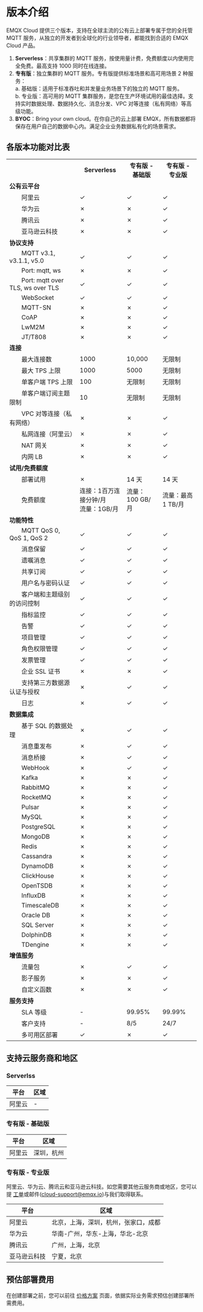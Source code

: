 # 版本介绍

EMQX Cloud 提供三个版本，支持在全球主流的公有云上部署专属于您的全托管 MQTT 服务，从独立的开发者到全球化的行业领导者，都能找到合适的 EMQX Cloud 产品。

1. **Serverless**：共享集群的 MQTT 服务，按使用量计费，免费额度以内使用完全免费。最高支持 1000 同时在线连接。
2. **专有版**：独立集群的 MQTT 服务。专有版提供标准场景和高可用场景 2 种服务：<br/>
    a. 基础版：适用于标准吞吐和并发量业务场景下的独立的 MQTT 服务。<br />
    b. 专业版：高可用的 MQTT 集群服务，是您在生产环境试用的最佳选择。支持实时数据处理、数据持久化、消息分发、VPC 对等连接（私有网络）等高级功能。
3. **BYOC**：Bring your own cloud。在你自己的云上部署 EMQX，所有数据都将保存在用户自己的数据中心内。满足企业业务数据私有化的场景需求。

## 各版本功能对比表

<table>
  <tr>
      <th></th>
      <th>Serverless</th>
      <th>专有版 - 基础版</th>
      <th>专有版 - 专业版</th>
    </tr>
   <tr>
      <td><strong>公有云平台</strong></td>
      <td></td>
      <td></td>
      <td></td>
   </tr>
   <tr>
      <td style="text-indent: 2em;">阿里云</td>
      <td>&#10003</td>
      <td>&#10003</td>
      <td>&#10003</td>
   </tr>
   <tr>
      <td style="text-indent: 2em;">华为云</td>
      <td>&#10007</td>
      <td>&#10007</td>
      <td>&#10003</td>
   </tr>
   <tr>
      <td style="text-indent: 2em;">腾讯云</td>
      <td>&#10007</td>
      <td>&#10007</td>
      <td>&#10003</td>
   </tr>
   <tr>
      <td style="text-indent: 2em;">亚马逊云科技</td>
      <td>&#10007</td>
      <td>&#10007</td>
      <td>&#10003</td>
   </tr>
   <tr>
      <td><strong>协议支持</strong></td>
      <td></td>
      <td></td>
      <td></td>
   </tr>
   <tr>
      <td style="text-indent: 2em;">MQTT v3.1, v3.1.1, v5.0</td>
      <td>&#10003</td>
      <td>&#10003</td>
      <td>&#10003</td>
   </tr>
   <tr>
      <td style="text-indent: 2em;">Port: mqtt, ws</td>
      <td>&#10007</td>
      <td>&#10007</td>
      <td>&#10003</td>
   </tr>
   <tr>
      <td style="text-indent: 2em;">Port: mqtt over TLS, ws over TLS</td>
      <td>&#10003</td>
      <td>&#10003</td>
      <td>&#10003</td>
   </tr>
   <tr>
      <td style="text-indent: 2em;">WebSocket</td>
      <td>&#10003</td>
      <td>&#10003</td>
      <td>&#10003</td>
   </tr>
   <tr>
      <td style="text-indent: 2em;">MQTT-SN</td>
      <td>&#10007</td>
      <td>&#10007</td>
      <td>&#10003</td>
   </tr>
   <tr>
      <td style="text-indent: 2em;">CoAP</td>
      <td>&#10007</td>
      <td>&#10007</td>
      <td>&#10003</td>
   </tr>
   <tr>
      <td style="text-indent: 2em;">LwM2M</td>
      <td>&#10007</td>
      <td>&#10007</td>
      <td>&#10003</td>
   </tr>
   <tr>
      <td style="text-indent: 2em;">JT/T808</td>
      <td>&#10007</td>
      <td>&#10007</td>
      <td>&#10003</td>
   </tr>
   <tr>
      <td><strong>连接</strong></td>
      <td></td>
      <td></td>
      <td></td>
   </tr>
   <tr>
      <td style="text-indent: 2em;">最大连接数</td>
      <td>1000</td>
      <td>10,000</td>
      <td>无限制</td>
   </tr>
   <tr>
      <td style="text-indent: 2em;">最大 TPS 上限</td>
      <td>1000</td>
      <td>5000</td>
      <td>无限制</td>
   </tr>
   <tr>
      <td style="text-indent: 2em;">单客户端 TPS 上限</td>
      <td>100</td>
      <td>无限制</td>
      <td>无限制</td>
   </tr>
   <tr>
      <td style="text-indent: 2em;">单客户端订阅主题限制</td>
      <td>10</td>
      <td>无限制</td>
      <td>无限制</td>
   </tr>
   <tr>
      <td style="text-indent: 2em;">VPC 对等连接（私有网络）</td>
      <td>&#10007</td>
      <td>&#10007</td>
      <td>&#10003</td>
   </tr>
   <tr>
      <td style="text-indent: 2em;">私网连接（阿里云）</td>
      <td>&#10007</td>
      <td>&#10007</td>
      <td>&#10003</td>
   </tr>
   <tr>
      <td style="text-indent: 2em;">NAT 网关</td>
      <td>&#10007</td>
      <td>&#10007</td>
      <td>&#10003</td>
   </tr>
   <tr>
      <td style="text-indent: 2em;">内网 LB</td>
      <td>&#10007</td>
      <td>&#10007</td>
      <td>&#10003</td>
   </tr>
   <tr>
      <td><strong>试用/免费额度</strong></td>
      <td></td>
      <td></td>
      <td></td>
   </tr>
   <tr>
      <td style="text-indent: 2em;">部署试用</td>
      <td>&#10007</td>
      <td>14 天</td>
      <td>14 天</td>
   </tr>
   <tr>
      <td style="text-indent: 2em;">免费额度</td>
      <td>连接：1百万连接分钟/月<br />流量：1GB/月</td>
      <td>流量：100 GB/月</td>
      <td>流量：最高 1 TB/月</td>
   </tr>
   <tr>
      <td><strong>功能特性</strong></td>
      <td></td>
      <td></td>
      <td></td>
   </tr>
   <tr>
      <td style="text-indent: 2em;">MQTT QoS 0, QoS 1, QoS 2</td>
      <td>&#10003</td>
      <td>&#10003</td>
      <td>&#10003</td>
   </tr>
   <tr>
      <td style="text-indent: 2em;">消息保留</td>
      <td>&#10003</td>
      <td>&#10003</td>
      <td>&#10003</td>
   </tr>
   <tr>
      <td style="text-indent: 2em;">遗嘱消息</td>
      <td>&#10003</td>
      <td>&#10003</td>
      <td>&#10003</td>
   </tr>
   <tr>
      <td style="text-indent: 2em;">共享订阅</td>
      <td>&#10003</td>
      <td>&#10003</td>
      <td>&#10003</td>
   </tr>
   <tr>
      <td style="text-indent: 2em;">用户名与密码认证</td>
      <td>&#10003</td>
      <td>&#10003</td>
      <td>&#10003</td>
   </tr>
   <tr>
      <td style="text-indent: 2em;">客户端和主题级别的访问控制</td>
      <td>&#10003</td>
      <td>&#10003</td>
      <td>&#10003</td>
   </tr>
   <tr>
      <td style="text-indent: 2em;">指标监控</td>
      <td>&#10003</td>
      <td>&#10003</td>
      <td>&#10003</td>
   </tr>
   <tr>
      <td style="text-indent: 2em;">告警</td>
      <td>&#10003</td>
      <td>&#10003</td>
      <td>&#10003</td>
   </tr>
   <tr>
      <td style="text-indent: 2em;">项目管理</td>
      <td>&#10003</td>
      <td>&#10003</td>
      <td>&#10003</td>
   </tr>
   <tr>
      <td style="text-indent: 2em;">角色权限管理</td>
      <td>&#10003</td>
      <td>&#10003</td>
      <td>&#10003</td>
   </tr>
   <tr>
      <td style="text-indent: 2em;">发票管理</td>
      <td>&#10003</td>
      <td>&#10003</td>
      <td>&#10003</td>
   </tr>
   <tr>
      <td style="text-indent: 2em;">企业 SSL 证书</td>
      <td>&#10007</td>
      <td>&#10007</td>
      <td>&#10003</td>
   </tr>
   <tr>
      <td style="text-indent: 2em;">支持第三方数据源认证与授权</td>
      <td>&#10007</td>
      <td>&#10003</td>
      <td>&#10003</td>
   </tr>
   <tr>
      <td style="text-indent: 2em;">日志</td>
      <td>&#10007</td>
      <td>&#10003</td>
      <td>&#10003</td>
   </tr>
   <tr>
      <td><strong>数据集成</strong></td>
      <td></td>
      <td></td>
      <td></td>
   </tr>
   <tr>
      <td style="text-indent: 2em;">基于 SQL 的数据处理</td>
      <td>&#10007</td>
      <td>&#10003</td>
      <td>&#10003</td>
   </tr>
   <tr>
      <td style="text-indent: 2em;">消息重发布</td>
      <td>&#10007</td>
      <td>&#10003</td>
      <td>&#10003</td>
   </tr>
   <tr>
      <td style="text-indent: 2em;">消息桥接</td>
      <td>&#10007</td>
      <td>&#10003</td>
      <td>&#10003</td>
   </tr>
   <tr>
      <td style="text-indent: 2em;">WebHook</td>
      <td>&#10007</td>
      <td>&#10003</td>
      <td>&#10003</td>
   </tr>
   <tr>
      <td style="text-indent: 2em;">Kafka</td>
      <td>&#10007</td>
      <td>&#10007</td>
      <td>&#10003</td>
   </tr>
   <tr>
      <td style="text-indent: 2em;">RabbitMQ</td>
      <td>&#10007</td>
      <td>&#10007</td>
      <td>&#10003</td>
   </tr>
   <tr>
      <td style="text-indent: 2em;">RocketMQ</td>
      <td>&#10007</td>
      <td>&#10007</td>
      <td>&#10003</td>
   </tr>
   <tr>
      <td style="text-indent: 2em;">Pulsar</td>
      <td>&#10007</td>
      <td>&#10007</td>
      <td>&#10003</td>
   </tr>
   <tr>
      <td style="text-indent: 2em;">MySQL</td>
      <td>&#10007</td>
      <td>&#10007</td>
      <td>&#10003</td>
   </tr>
   <tr>
      <td style="text-indent: 2em;">PostgreSQL</td>
      <td>&#10007</td>
      <td>&#10007</td>
      <td>&#10003</td>
   </tr>
   <tr>
      <td style="text-indent: 2em;">MongoDB</td>
      <td>&#10007</td>
      <td>&#10007</td>
      <td>&#10003</td>
   </tr>
   <tr>
      <td style="text-indent: 2em;">Redis</td>
      <td>&#10007</td>
      <td>&#10007</td>
      <td>&#10003</td>
   </tr>
   <tr>
      <td style="text-indent: 2em;">Cassandra</td>
      <td>&#10007</td>
      <td>&#10007</td>
      <td>&#10003</td>
   </tr>
   <tr>
      <td style="text-indent: 2em;">DynamoDB</td>
      <td>&#10007</td>
      <td>&#10007</td>
      <td>&#10003</td>
   </tr>
   <tr>
      <td style="text-indent: 2em;">ClickHouse</td>
      <td>&#10007</td>
      <td>&#10007</td>
      <td>&#10003</td>
   </tr>
   <tr>
      <td style="text-indent: 2em;">OpenTSDB</td>
      <td>&#10007</td>
      <td>&#10007</td>
      <td>&#10003</td>
   </tr>
   <tr>
      <td style="text-indent: 2em;">InfluxDB</td>
      <td>&#10007</td>
      <td>&#10007</td>
      <td>&#10003</td>
   </tr>
   <tr>
      <td style="text-indent: 2em;">TimescaleDB</td>
      <td>&#10007</td>
      <td>&#10007</td>
      <td>&#10003</td>
   </tr>
   <tr>
      <td style="text-indent: 2em;">Oracle DB</td>
      <td>&#10007</td>
      <td>&#10007</td>
      <td>&#10003</td>
   </tr>
   <tr>
      <td style="text-indent: 2em;">SQL Server</td>
      <td>&#10007</td>
      <td>&#10007</td>
      <td>&#10003</td>
   </tr>
   <tr>
      <td style="text-indent: 2em;">DolphinDB</td>
      <td>&#10007</td>
      <td>&#10007</td>
      <td>&#10003</td>
   </tr>
   <tr>
      <td style="text-indent: 2em;">TDengine</td>
      <td>&#10007</td>
      <td>&#10007</td>
      <td>&#10003</td>
   </tr>
   <tr>
      <td><strong>增值服务</strong></td>
      <td></td>
      <td></td>
      <td></td>
   </tr>
   <tr>
      <td style="text-indent: 2em;">流量包</td>
      <td>&#10007</td>
      <td>&#10003</td>
      <td>&#10003</td>
   </tr>
   <tr>
      <td style="text-indent: 2em;">影子服务</td>
      <td>&#10007</td>
      <td>&#10007</td>
      <td>&#10003</td>
   </tr>
   <tr>
      <td style="text-indent: 2em;">自定义函数</td>
      <td>&#10007</td>
      <td>&#10007</td>
      <td>&#10003</td>
   </tr>
   <tr>
      <td><strong>服务支持</strong></td>
      <td></td>
      <td></td>
      <td></td>
   </tr>
   <tr>
      <td style="text-indent: 2em;">SLA 等级</td>
      <td>-</td>
      <td>99.95%</td>
      <td>99.99%</td>
   </tr>
    <tr>
      <td style="text-indent: 2em;">客户支持</td>
      <td>-</td>
      <td>8/5</td>
      <td>24/7</td>
   </tr>
    <tr>
      <td style="text-indent: 2em;">多可用区部署</td>
      <td>&#10003</td>
      <td>&#10007</td>
      <td>&#10003</td>
   </tr>
</table>

## 支持云服务商和地区

### Serverlss
| 平台   | 区域                   |
| ------ | --------------- |
| 阿里云 | - |


### 专有版 - 基础版
| 平台   | 区域                   |
| ------ | --------------- |
| 阿里云 | 深圳，杭州 |


### 专有版 - 专业版

阿里云、华为云、腾讯云和亚马逊云科技。如您需要其他云服务商或地区，您可以提 [工单](../feature/tickets.md)或邮件(cloud-support@emqx.io)与我们取得联系。

| 平台   | 区域                   |
| ------ | ---------------------- |
| 阿里云 | 北京，上海，深圳，杭州，张家口，成都 |
| 华为云 | 华南-广州，华东-上海，华北-北京       |
| 腾讯云 | 广州，上海，北京 |
| 亚马逊云科技 | 宁夏，北京 |

## 预估部署费用
在创建部署之前，您可以前往 [价格方案](https://www.emqx.com/zh/cloud/pricing) 页面，依据实际业务需求预估创建部署所需费用。
